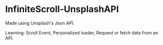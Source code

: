 # InfiniteScroll-UnsplashAPI

Made using Unsplash's Json API.

Learning: Scroll Event, Personalized loader, Request or fetch data from an API.
